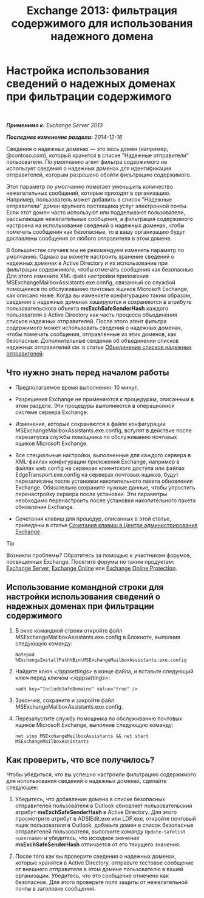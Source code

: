 ﻿---
title: 'Exchange 2013: фильтрация содержимого для использования надежного домена'
TOCTitle: Настройка использования сведений о надежных доменах при фильтрации содержимого
ms:assetid: 1ee2b663-b4f3-4fef-8954-986f2d820924
ms:mtpsurl: https://technet.microsoft.com/ru-ru/library/Dn467930(v=EXCHG.150)
ms:contentKeyID: 59636077
ms.date: 05/22/2018
mtps_version: v=EXCHG.150
ms.translationtype: MT
---

# Настройка использования сведений о надежных доменах при фильтрации содержимого

 

_**Применимо к:** Exchange Server 2013_

_**Последнее изменение раздела:** 2014-12-16_

Сведения о надежных доменах — это весь домен (например, @contoso.com), который хранится в списке "Надежные отправители" пользователя. По умолчанию агент фильтра содержимого не использует сведения о надежных доменах для идентификации отправителей, которым разрешено обойти фильтрацию содержимого.

Этот параметр по умолчанию помогает уменьшить количество нежелательных сообщений, которые приходят в организацию. Например, пользователь может добавить в список "Надежные отправители" домен крупного поставщика услуг электронной почты. Если этот домен часто используют или подделывают пользователи, рассылающие нежелательные сообщения, а фильтрация содержимого настроена на использование сведений о надежных доменах, чтобы помечать сообщения как безопасные, то в вашу организацию будут доставлены сообщения от любого отправителя в этом домене.

В большинстве случаев мы не рекомендуем изменять параметр по умолчанию. Однако вы можете настроить хранение сведений о надежных доменах в Active Directory и их использование при фильтрации содержимого, чтобы отмечать сообщения как безопасные. Для этого измените XML-файл настройки приложения MSExchangeMailboxAssistants.exe.config, связанный со службой помощников по обслуживанию почтовых ящиков Microsoft Exchange, как описано ниже. Когда вы изменяете конфигурацию таким образом, сведения о надежных доменах хэшируются и сохраняются в атрибуте пользовательского объекта **msExchSafeSenderHash** каждого пользователя в Active Directory как часть процесса объединения списков надежных отправителей. После этого агент фильтра содержимого может использовать сведения о надежных доменах, чтобы помечать сообщения, отправленные из этих доменов, как безопасные. Дополнительные сведения об объединении списков надежных отправителей см. в статье [Объединение списков надежных отправителей](safelist-aggregation-exchange-2013-help.md).

## Что нужно знать перед началом работы

  - Предполагаемое время выполнения: 10 минут.

  - Разрешения Exchange не применяются к процедурам, описанным в этом разделе. Эти процедуры выполняются в операционной системе сервера Exchange.

  - Изменения, которые сохраняются в файле конфигурации MSExchangeMailboxAssistants.exe.config, вступят в действие после перезапуска службы помощника по обслуживанию почтовых ящиков Microsoft Exchange.

  - Все специальные настройки, выполненные для каждого сервера в XML-файлах конфигурации приложения Exchange, например в файлах web.config на серверах клиентского доступа или файлах EdgeTransport.exe.config на серверах почтовых ящиков, будут перезаписаны после установки накопительного пакета обновления Exchange. Обязательно сохраните нужные данные, чтобы упростить перенастройку сервера после установки. Эти параметры необходимо перенастроить после установки накопительного пакета обновления Exchange.

  - Сочетания клавиш для процедур, описанных в этой статье, приведены в статье [Сочетания клавиш в Центре администрирования Exchange](keyboard-shortcuts-in-the-exchange-admin-center-exchange-online-protection-help.md).

> [!TIP]  
> Возникли проблемы? Обратитесь за помощью к участникам форумов, посвященных Exchange. Посетите форумы по таким продуктам: <a href="https://go.microsoft.com/fwlink/p/?linkid=60612">Exchange Server</a>, <a href="https://go.microsoft.com/fwlink/p/?linkid=267542">Exchange Online</a> или <a href="https://go.microsoft.com/fwlink/p/?linkid=285351">Exchange Online Protection</a>.


## Использование командной строки для настройки использования сведений о надежных доменах при фильтрации содержимого

1.  В окне командной строки откройте файл MSExchangeMailboxAssistants.exe.config в Блокноте, выполнив следующую команду:
    
        Notepad %ExchangeInstallPath%Bin\MSExchangeMailboxAssistants.exe.config

2.  Найдите ключ *\</appsettings\>* в конце файла, и вставьте следующий ключ перед ключом *\</appsettings\>*:
    
        <add key="IncludeSafeDomains" value="true" />

3.  Закончив, сохраните и закройте файл MSExchangeMailboxAssistants.exe.config.

4.  Перезапустите службу помощника по обслуживанию почтовых ящиков Microsoft Exchange, выполнив следующую команду:
    
        net stop MSExchangeMailboxAssistants && net start MSExchangeMailboxAssistants

## Как проверить, что все получилось?

Чтобы убедиться, что вы успешно настроили фильтрацию содержимого для использования сведений о надежных доменах, сделайте следующее:

1.  Убедитесь, что добавление домена в списке безопасных отправителей пользователя в Outlook обновляет пользовательский атрибут **msExchSafeSenderHash** в Active Directory. Для этого просмотрите атрибут в ADSIEdit.exe или LDP.exe, откройте почтовый ящик пользователя в Outlook, добавьте домен в список безопасных отправителей пользователя, выполните команду `Update-Safelist <username>` и убедитесь, что исходное значение **msExchSafeSenderHash** отличается от его текущего значения.

2.  После того как вы проверите сведения о надежных доменах, которые хранятся в Active Directory, отправьте тестовое сообщение от внешнего отправителя в этом домене пользователю в вашей организации. Убедитесь, что это сообщение отмечено как безопасное. Для этого проверьте поля защиты от нежелательной почты в заголовке сообщения.

